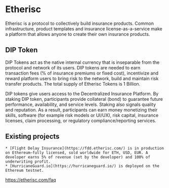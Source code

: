 # Etherisc

Etherisc is a protocol to collectively build insurance products. Common infrastructure, product templates and insurance license-as-a-service make a platform that allows anyone to create their own insurance products.

## DIP Token

DIP Tokens act as the native internal currency that is inseparable from the protocol and network of its users. DIP tokens are needed to earn transaction fees (% of insurance premiums or fixed cost), incentivize and reward platform users to bring risk to the network, build and maintain risk transfer products. The total supply of Etherisc Tokens is 1 Billion.

DIP tokens give users access to the Decentralized Insurance Platform. By staking DIP token, participants provide collateral (bond) to guarantee future performance, availability, and service levels. Staking also signals quality and reputation. As a result, participants can earn money monetizing their skills, software (for example risk models or UI/UX), risk capital, insurance licenses, claim processing, or regulatory compliance/reporting services.

## Existing projects

    * [Flight Delay Insurance](https://fdd.etherisc.com/) is in production on Ethereum—fully licensed, sold worldwide for ETH, USD, EUR. A developer earns 5% of revenue (set by the developer) and 100% of underwriting profit.
    * [HurricaneGuard.io](https://hurricaneguard.io/) is deployed on the Ethereum testnet.



https://etherisc.com/faq
